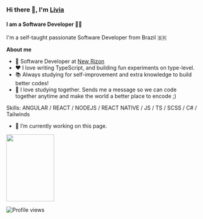 ### Hi there 👋, I'm [Livia](https://aliviams.github.io/Portfolio/)
#### I am a Software Developer 👨‍💻 
<!-- ![I am a Software Developer 👨‍💻](https://cdn.mos.cms.futurecdn.net/8T62QNGEYmk73Nqp7iMevF.jpg) -->

I'm a self-taught passionate Software Developer from Brazil 🇧🇷

**About me**

- 💼 Software Developer at [New Rizon](https://newrizon.global/)
- ❤️ I love writing TypeScript, and building fun experiments on type-level.
- 📚 Always studying for self-improvement and extra knowledge to build better codes!
- 💬 I love studying together. Sends me a message so we can code together anytime and make the world a better place to encode ;)

Skills: ANGULAR / REACT / NODEJS / REACT NATIVE / JS / TS / SCSS / C# / Tailwinds

- 🔭 I’m currently working on this page. 

<div style="display: flex; flex-direction: row"> 

</div>
<!-- <img height="177em" width="50%" src="https://github-readme-stats.vercel.app/api/top-langs/?username=aLiviaMs&title_color=ffffff&theme=vue-dark&show_icons=true&count_private=true&hide_border=true&layout=compact&langs_count=8&hide=css,html,dockerfile,freemarker" /> -->

<img height="177em" width="50%" src="https://streak-stats.demolab.com/?user=aLiviaMs&show_icons=true&count_private=true&title_color=ffffff&theme=vue-dark&hide_border=true" />

![Profile views](https://gpvc.arturio.dev/aLiviaMs)  
